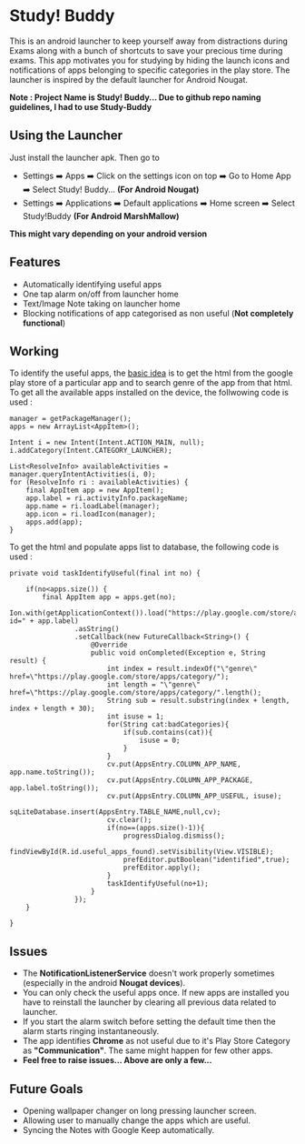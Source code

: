 # Study! Buddy 

This is an android launcher to keep yourself away from distractions during Exams along with a bunch of shortcuts to save your precious time during exams. This app motivates you for studying by hiding the launch icons and notifications of apps belonging to specific categories in the play store. The launcher is inspired by the default launcher for Android Nougat.

**Note : Project Name is Study! Buddy... Due to github repo naming guidelines, I had to use Study-Buddy**

## Using the Launcher
Just install the launcher apk. Then go to 

- Settings :arrow_right: Apps :arrow_right: Click on the settings icon on top :arrow_right: Go  to Home App :arrow_right: Select Study! Buddy... **(For Android Nougat)**
- Settings :arrow_right: Applications :arrow_right: Default applications :arrow_right: Home screen :arrow_right: Select Study!Buddy **(For Android MarshMallow)**

**This might vary depending on your android version**

## Features
- Automatically identifying useful apps
- One tap alarm on/off from launcher home
- Text/Image Note taking on launcher home
- Blocking notifications of app categorised as non useful (**Not completely functional**)

## Working
To identify the useful apps, the [basic idea](https://stackoverflow.com/questions/28321493/how-to-get-an-app-category-from-play-store-by-its-package-name-in-android/34675866) is to get the html from the google play store of a particular app and to search genre of the app from that html. 
To get all the available apps installed on the device, the follwowing code is used : 
```
manager = getPackageManager();
apps = new ArrayList<AppItem>();

Intent i = new Intent(Intent.ACTION_MAIN, null);
i.addCategory(Intent.CATEGORY_LAUNCHER);

List<ResolveInfo> availableActivities = manager.queryIntentActivities(i, 0);
for (ResolveInfo ri : availableActivities) {
    final AppItem app = new AppItem();
    app.label = ri.activityInfo.packageName;
    app.name = ri.loadLabel(manager);
    app.icon = ri.loadIcon(manager);
    apps.add(app);
}
```

To get the html and populate apps list to database, the following code is used : 
```
private void taskIdentifyUseful(final int no) {

    if(no<apps.size()) {
        final AppItem app = apps.get(no);
        Ion.with(getApplicationContext()).load("https://play.google.com/store/apps/details?id=" + app.label)
                .asString()
                .setCallback(new FutureCallback<String>() {
                    @Override
                    public void onCompleted(Exception e, String result) {
                        int index = result.indexOf("\"genre\" href=\"https://play.google.com/store/apps/category/");
                        int length = "\"genre\" href=\"https://play.google.com/store/apps/category/".length();
                        String sub = result.substring(index + length, index + length + 30);
                        int isuse = 1;
                        for(String cat:badCategories){
                            if(sub.contains(cat)){
                                isuse = 0;
                            }
                        }
                        cv.put(AppsEntry.COLUMN_APP_NAME, app.name.toString());
                        cv.put(AppsEntry.COLUMN_APP_PACKAGE, app.label.toString());
                        cv.put(AppsEntry.COLUMN_APP_USEFUL, isuse);
                        sqLiteDatabase.insert(AppsEntry.TABLE_NAME,null,cv);
                        cv.clear();
                        if(no==(apps.size()-1)){
                            progressDialog.dismiss();
                            findViewById(R.id.useful_apps_found).setVisibility(View.VISIBLE);
                            prefEditor.putBoolean("identified",true);
                            prefEditor.apply();
                        }
                        taskIdentifyUseful(no+1);
                    }
                });
    }

}
```

## Issues

- The **NotificationListenerService** doesn't work properly sometimes (especially in the android **Nougat devices**).
- You can only check the useful apps once. If new apps are installed you have to reinstall the launcher by clearing all previous data related to launcher.
- If you start the alarm switch before setting the default time then the alarm starts ringing instantaneously.
- The app identifies **Chrome** as not useful due to it's Play Store Category as  **"Communication"**. The same might happen for few other apps.
- **Feel free to raise issues... Above are only a few...**

## Future Goals
- Opening wallpaper changer on long pressing launcher screen.
- Allowing user to manually change the apps which are useful.
- Syncing the Notes with Google Keep automatically.





